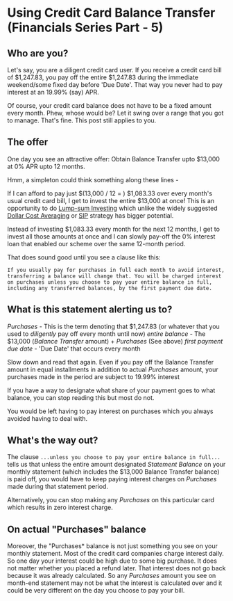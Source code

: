 # Using Credit Card Balance Transfer (Financials Series Part - 5)

## Who are you?

Let's say, you are a diligent credit card user. If you receive a credit card bill of \$1,247.83, you pay off the entire \$1,247.83 during the immediate weekend/some fixed day before 'Due Date'. That way you never had to pay interest at an 19.99% (say) APR.

Of course, your credit card balance does not have to be a fixed amount every month. Phew, whose would be? Let it swing over a range that you got to manage. That's fine. This post still applies to you.

## The offer

One day you see an attractive offer: Obtain Balance Transfer upto \$13,000 at 0% APR upto 12 months.

Hmm, a simpleton could think something along these lines -

If I can afford to pay just \$(13,000 / 12 = ) \$1,083.33 over every month's usual credit card bill, I get to invest the entire \$13,000 at once!
This is an opportunity to do [Lump-sum Investing](https://www.thebalance.com/dollar-cost-averaging-vs-lump-sum-investing-which-is-better-5194406) which unlike the widely suggested [Dollar Cost Averaging](https://www.investopedia.com/terms/d/dollarcostaveraging.asp) or [SIP](https://www.investopedia.com/terms/s/systematicinvestmentplan.asp) strategy has bigger potential.

Instead of investing \$1,083.33 every month for the next 12 months, I get to invest all those amounts at once and I can slowly pay-off the 0% interest loan that enabled our scheme over the same 12-month period.

That does sound good until you see a clause like this:

`If you usually pay for purchases in full each month to avoid interest, transferring a balance will change that. You will be charged interest on purchases unless you choose to pay your entire balance in full, including any transferred balances, by the first payment due date.`

## What is this statement alerting us to?

*Purchases* - This is the term denoting that \$1,247.83 (or whatever that you used to *diligently* pay off every month until now)
*entire balance* - The \$13,000 (*Balance Transfer* amount) + *Purchases* (See above)
*first payment due date* - 'Due Date' that occurs every month

Slow down and read that again. Even if you pay off the Balance Transfer amount in equal installments in addition to actual *Purchases* amount, your purchases made in the period are subject to 19.99% interest

If you have a way to designate what share of your payment goes to what balance, you can stop reading this but most do not. 

You would be left having to pay interest on purchases which you always avoided having to deal with.

## What's the way out?

The clause `...unless you choose to pay your entire balance in full...` tells us that unless the entire amount designated *Statement Balance* on your monthly statement (which includes the \$13,000 Balance Transfer balance) is paid off, you would have to keep paying interest charges on *Purchases* made during that statement period.

Alternatively, you can stop making any *Purchases* on this particular card which results in zero interest charge.

## On actual "Purchases" balance

Moreover, the "Purchases* balance is not just something you see on your monthly statement. Most of the credit card companies charge interest daily. So one day your interest could be high due to some big purchase. It does not matter whether you placed a refund later. That interest does not go back because it was already calculated. So any *Purchases* amount you see on month-end statement may not be what the interest is calculated over and it could be very different on the day you choose to pay your bill.